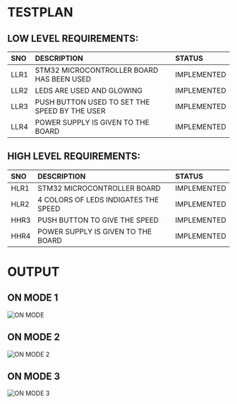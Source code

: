 # **TESTPLAN**

## LOW LEVEL REQUIREMENTS:

|SNO|DESCRIPTION|STATUS|
|:--|:----------|:-----|
|LLR1|STM32 MICROCONTROLLER BOARD HAS BEEN USED|IMPLEMENTED|
|LLR2|LEDS ARE USED AND GLOWING|IMPLEMENTED|
|LLR3|PUSH BUTTON USED TO SET THE SPEED BY THE USER|IMPLEMENTED|
|LLR4|POWER SUPPLY IS GIVEN TO THE BOARD|IMPLEMENTED|

## HIGH LEVEL REQUIREMENTS:

|SNO|DESCRIPTION|STATUS|
|:--|:----------|:-----|
|HLR1|STM32 MICROCONTROLLER BOARD|IMPLEMENTED|
|HLR2|4 COLORS OF LEDS INDIGATES THE SPEED|IMPLEMENTED|
|HHR3|PUSH BUTTON TO GIVE THE SPEED|IMPLEMENTED|
|HHR4|POWER SUPPLY IS GIVEN TO THE BOARD|IMPLEMENTED|






# **OUTPUT**
## ON MODE 1
![ON MODE](https://user-images.githubusercontent.com/92981586/168260853-9c137ac1-c877-4035-9f9f-740051db03a0.PNG)

## ON MODE 2
![ON MODE 2](https://user-images.githubusercontent.com/92981586/168260954-3b661e7c-90d7-43ee-949b-c6acc3ca935a.png)

## ON MODE 3
![ON MODE 3](https://user-images.githubusercontent.com/92981586/168261029-5ef63fa7-c2f6-4c18-b4ff-29ed861a965b.PNG)

